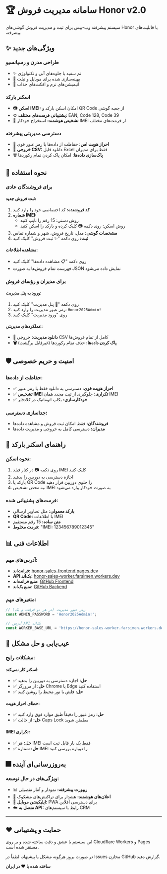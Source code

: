 # 🏆 سامانه مدیریت فروش Honor v2.0

سیستم پیشرفته وب-بیس برای ثبت و مدیریت فروش گوشی‌های Honor با قابلیت‌های پیشرفته.

## ✨ ویژگی‌های جدید

### طراحی مدرن و رسپانسیو
- ✨ تم سفید با جلوه‌های آبی و تکنولوژی
- 📱 بهینه‌سازی شده برای موبایل و تبلت
- 🎨 انیمیشن‌های نرم و افکت‌های جذاب

### اسکنر بارکد
- 📷 **اسکن IMEI:** امکان اسکن بارکد و QR Code از جعبه گوشی
- ⚙️ **پشتیبانی فرمت‌های مختلف:** EAN, Code 128, Code 39
- 💱 **تشخیص هوشمند:** استخراج خودکار IMEI از فرمت‌های مختلف

### دسترسی مدیریتی پیشرفته
- 🔐 **احراز هویت امن:** حفاظت از داده‌ها با رمز عبور قوی
- 📁 **خروجی CSV:** دانلود فایل Excel فقط برای مدیران
- 🗑️ **پاک‌سازی داده‌ها:** امکان پاک کردن تمام رکوردها

## 💼 نحوه استفاده

### برای فروشندگان عادی

#### ثبت فروش جدید:
1. **کد فروشنده:** کد اختصاصی خود را وارد کنید
2. **شماره IMEI:** 
   - روش دستی: 15 رقم را تایپ کنید
   - روش اسکن: روی دکمه 📷 کلیک کرده و بارکد را اسکن کنید
3. **مشخصات گوشی:** مدل، تاریخ فروش، شهر و شماره تماس
4. **ثبت:** روی دکمه "✨ ثبت فروش" کلیک کنید

#### مشاهده اطلاعات:
- روی دکمه "📋 مشاهده داده‌ها" کلیک کنید
- فهرست تمام فروش‌ها به صورت JSON نمایش داده می‌شود

### برای مدیران و رؤسای فروش

#### ورود به پنل مدیریت:
1. روی دکمه "🔐 پنل مدیریت" کلیک کنید
2. رمز عبور مدیریت را وارد کنید: `Honor2025Admin!`
3. روی "ورود مدیریت" کلیک کنید

#### عملکردهای مدیریتی:
- **📁 دانلود مدیریت:** خروجی CSV کامل از تمام فروش‌ها
- **🗑️ پاک کردن داده‌ها:** حذف تمام رکوردها (غیرقابل برگشت)

## 🛡️ امنیت و حریم خصوصی

### حفاظت از داده‌ها:
- ✅ **احراز هویت قوی:** دسترسی به دانلود فقط با رمز عبور
- ✅ **تشخیص IMEI تکراری:** جلوگیری از ثبت مجدد همان IMEI
- ✅ **خودکارسازی:** بکاپ اتوماتیک در کلادفلر

### جداسازی دسترسی:
- **فروشندگان:** فقط امکان ثبت فروش و مشاهده داده‌ها
- **مدیران:** دسترسی کامل به خروجی و مدیریت داده‌ها

## 📱 راهنمای اسکنر بارکد

### نحوه اسکن:
1. روی دکمه 📷 در کنار فیلد IMEI کلیک کنید
2. اجازة دسترسی به دوربین را بدهید
3. بارکد یا QR Code را جلوی دوربین قرار دهید
4. به محض تشخیص، IMEI به صورت خودکار وارد می‌شود

### فرمت‌های پشتیبانی شده:
- **بارکد معمولی:** مثل تصاویر ارسالی
- **QR Code:** با اطلاعات IMEI
- **متن ساده:** 15 رقم مستقیم
- **فرمت مخلوط:** "IMEI: 123456789012345"

## 📊 اطلاعات فنی

### آدرس‌های مهم:
- **فرانت‌اند:** [honor-sales-frontend.pages.dev](https://honor-sales-frontend.pages.dev)
- **API بک‌اند:** [honor-sales-worker.farsimen.workers.dev](https://honor-sales-worker.farsimen.workers.dev)
- **منبع فرانت‌اند:** [GitHub Frontend](https://github.com/Farsimen/honor-sales-frontend)
- **منبع بک‌اند:** [GitHub Backend](https://github.com/Farsimen/honor-sales-app)

### متغیرهای مهم:
```javascript
// رمز عبور مدیریت (در هر دو فرانت و بک)
const ADMIN_PASSWORD = 'Honor2025Admin!';

// آدرس API بک‌اند
const WORKER_BASE_URL = 'https://honor-sales-worker.farsimen.workers.dev';
```

## 🔧 عیب‌یابی و حل مشکل

### مشکلات رایج:

#### اسکنر کار نمی‌کند:
- ✅ **حل:** اجازه دسترسی به دوربین را بدهید
- ✅ **حل:** از مرورگر Chrome یا Edge استفاده کنید
- ✅ **حل:** فلش یا نور محیط را روشن کنید

#### خطای احراز هویت:
- ✅ **حل:** رمز عبور را دقیقاً طبق موارد فوق وارد کنید
- ✅ **حل:** از حالت Caps Lock مطمئن شوید

#### IMEI تکراری:
- ✅ **حل:** هر IMEI فقط یک بار قابل ثبت است
- ✅ **حل:** شماره IMEI را دوباره بررسی کنید

## 🎆 به‌روزرسانی‌ای آینده

### ویژگی‌های در حال توسعه:
- 📊 **ریپورت پیشرفته:** نمودار و آمار تفصیلی
- 🔔 **اعلان‌های هوشمند:** هشدار برای تراکنش‌های مشکوک
- 📲 **اپلیکیشن موبایل:** PWA برای دسترسی آفلاین
- ☁️ **متصل به API:** رابط با سیستم‌های CRM

---

## ❤️ حمایت و پشتیبانی

این سیستم با عشق و دقت ساخته شده و بر روی Cloudflare Workers و Pages مستقر شده است.

در صورت بروز هرگونه مشکل یا پیشنهاد، لطفاً در Issues مخازن GitHub گزارش دهید.

**ساخته شده با ❤️ در ایران**